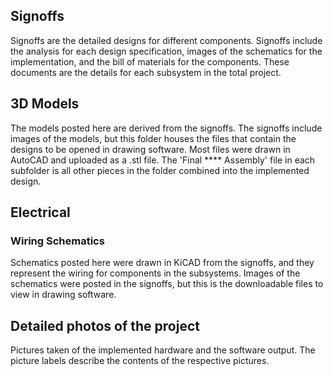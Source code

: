 ## Signoffs

Signoffs are the detailed designs for different components. Signoffs include the analysis for each design specification, images of the schematics for the implementation, and the bill of materials for the components. These documents are the details for each subsystem in the total project. 

## 3D Models

The models posted here are derived from the signoffs. The signoffs include images of the models, but this folder houses the files that contain the designs to be opened in drawing software. Most files were drawn in AutoCAD and uploaded as a .stl file. The 'Final **** Assembly' file in each subfolder is all other pieces in the folder combined into the implemented design. 

## Electrical

### Wiring Schematics

Schematics posted here were drawn in KiCAD from the signoffs, and they represent the wiring for components in the subsystems. Images of the schematics were posted in the signoffs, but this is the downloadable files to view in drawing software. 



## Detailed photos of the project

Pictures taken of the implemented hardware and the software output. The picture labels describe the contents of the respective pictures. 



